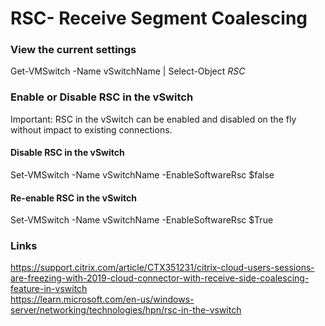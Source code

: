 # RSC- Receive Segment Coalescing

### View the current settings
Get-VMSwitch -Name vSwitchName | Select-Object *RSC*  

### Enable or Disable RSC in the vSwitch 
Important: RSC in the vSwitch can be enabled and disabled on the fly without impact to existing connections. 

#### Disable RSC in the vSwitch 
Set-VMSwitch -Name vSwitchName -EnableSoftwareRsc $false 

#### Re-enable RSC in the vSwitch 
Set-VMSwitch -Name vSwitchName -EnableSoftwareRsc $True 

### Links
https://support.citrix.com/article/CTX351231/citrix-cloud-users-sessions-are-freezing-with-2019-cloud-connector-with-receive-side-coalescing-feature-in-vswitch  
https://learn.microsoft.com/en-us/windows-server/networking/technologies/hpn/rsc-in-the-vswitch  
